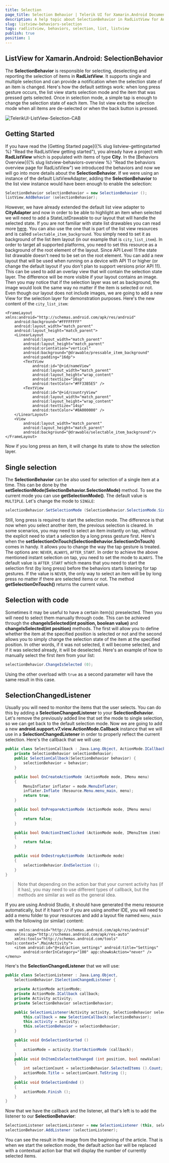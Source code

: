```yaml
---
title: Selection
page_title: Selection Behavior | Telerik UI for Xamarin.Android Documentation
description: A help topic about SelectionBehavior in RadListView for Android.
slug: listview-behaviors-selection
tags: radlistview, behaviors, selection, list, listview
publish: true
position: 1
---
```


## ListView for Xamarin.Android: SelectionBehavior

The **SelectionBehavior** is responsible for selecting, deselecting and reporting the selection of items in **RadListView**. It supports single and multiple selection and can provide a notification
when the selection state of an item is changed. Here's how the default settings work: when long press gesture occurs, the list view starts selection mode and the item that was pressed gets selected. Once in selection mode,
a simple tap is enough to change the selection state of each item. The list view exits the selection mode when all items are de-selected or when the back button is pressed.

![TelerikUI-ListView-Selection-CAB](images/listview-behaviors-selection-1.png "Here's how the CAB created in this article looks like.")

## Getting Started

If you have read the [Getting Started page]({% slug listview-gettingstarted %} "Read the RadListView getting started"), you already have a project with **RadListView** which is populated with items of type **City**. In
the [Behaviors Overview]({% slug listview-behaviors-overview %} "Read the behaviors overview page for RadListView") we introduced the behaviors and now we will go into more details about the **SelectionBehavior**.
If we were using an instance of the default ListViewAdapter, adding the **SelectionBehavior** to the list view instance would have been enough to enable the selection:


```C#
SelectionBehavior selectionBehavior = new SelectionBehavior ();
listView.AddBehavior (selectionBehavior);
```

However, we have already extended the default list view adapter to **CityAdapter** and now in order to be able to highlight an item when selected we will need to add a StateListDrawable to our layout that will handle the selected state. 
If you are not familiar with state list drawables you can read more <a href="http://developer.android.com/reference/android/graphics/drawable/StateListDrawable.html" target="_blank">here</a>. You can also use the one 
that is part of the list view resources and is called `selectable_item_background`. You simply need to set it as background of the list item layout (in our example that is `city_list_item`). In order to target all supported platforms, you need to
set this resource as a background of the root element of the layout. Since API Level 11 the state list drawable doesn't need to be set on the root element. You can add a new layout that will be used when running on a device with API 11 or higher
(or change the default layout if you don't plan to support versions prior API 11). This can be used to add an overlay view that will contain the selection state layer. The difference will be more visible if your 
layout contains an image. Then you may notice that if the selection layer was set as background, the image would look the same way no matter if the item is selected or not.
Even though our layout does not include images, we are going to add a new View for the selection layer for demonstration purposes. Here's the new content of the `city_list_item`:

	<FrameLayout xmlns:android="http://schemas.android.com/apk/res/android"
		android:background="#FFFFFFFF"
		android:layout_width="match_parent"
		android:layout_height="match_parent">
		<LinearLayout
			android:layout_width="match_parent"
			android:layout_height="match_parent"
			android:orientation="vertical"
			android:background="@drawable/pressable_item_background"
			android:padding="16dp">
			<TextView
				android:id="@+id/nameView"
				android:layout_width="match_parent"
				android:layout_height="wrap_content"
				android:textSize="16sp"
				android:textColor="#FF33B5E5" />
			<TextView
				android:id="@+id/countryView"
				android:layout_width="match_parent"
				android:layout_height="wrap_content"
				android:textSize="14sp"
				android:textColor="#8A000000" />
		</LinearLayout>
		<View
			android:layout_width="match_parent"
			android:layout_height="match_parent"
			android:background="@drawable/selectable_item_background"/>
	</FrameLayout>

Now if you long press an item, it will change its state to show the selection layer.

## Single selection

The **SelectionBehavior** can be also used for selection of a single item at a time. This can be done by the **setSelectionMode(SelectionBehavior.SelectionMode)** method. To see the current mode you can use 
**getSelectionMode()**. The default value is `MULTIPLE`. Let's change the mode to `SINGLE`:


```C#
selectionBehavior.SetSelectionMode (SelectionBehavior.SelectionMode.Single);
```

Still, long press is required to start the selection mode. The difference is that now when you select another item, the previous selection is cleared. 
In some scenarios, you may need to select an item instantly on tap, without the explicit
need to start a selection by a long press gesture first. Here's when the **setSelectionOnTouch(SelectionBehavior.SelectionOnTouch)** comes in handy. It allows you to change the way the tap gesture is treated. 
The options are: `NEVER`, `ALWAYS`, `AFTER_START`. In order to achieve the above mentioned instant selection on tap, you need to set the mode to `ALWAYS`. The default value is `AFTER_START` which means that you need 
to start the selection first (by long press) before the behaviors starts listening for tap gestures. 
If the value is `NEVER`, the only way to select an item will be by long press no matter if there are selected items or not. The method **getSelectionOnTouch()** returns the current value.

## Selection with code

Sometimes it may be useful to have a certain item(s) preselected. Then you will need to select them manually through code. This can be achieved through the **changeIsSelected(int position, boolean value)** and 
**changeIsSelected(int position)** methods. The first will allow you to define whether the item at the specified position is selected or not and the second allows you to simply change the selection state of the
item at the specified position. In other words, if it was not selected, it will become selected, and if it was selected already, it will be deselected. Here's an example of how to manually select the first item
from your list:


```C#
selectionBehavior.ChangeIsSelected (0);
```

Using the other overload with `true` as a second parameter will have the same result in this case.

## SelectionChangedListener

Usually you will need to monitor the items that the user selects. You can do this by adding a **SelectionChangedListener** to your **SelectionBehavior**. Let's remove the previously added line that set the mode to single selection,
so we can get back to the default selection mode. Now we are going to add a new **android.support.v7.view.ActionMode.Callback** instance that we will use in a **SelectionChangedListener** in order to properly reflect the current selection.
Here's the callback that we will use:


```C#
public class SelectionCallback : Java.Lang.Object, ActionMode.ICallback {
	private SelectionBehavior selectionBehavior;
	public SelectionCallback(SelectionBehavior behavior) {
		selectionBehavior = behavior;
	}

	public bool OnCreateActionMode (ActionMode mode, IMenu menu)
	{
		MenuInflater inflater = mode.MenuInflater;
		inflater.Inflate (Resource.Menu.menu_main, menu);
		return true;
	}

	public bool OnPrepareActionMode (ActionMode mode, IMenu menu)
	{
		return false;
	}

	public bool OnActionItemClicked (ActionMode mode, IMenuItem item)
	{
		return false;
	}

	public void OnDestroyActionMode (ActionMode mode)
	{
		selectionBehavior.EndSelection ();
	}
}
```

>Note that depending on the action bar that your current activity has (if it has), you may need to use different types of callback, but the methods are similar as well as the general idea.

If you are using Android Studio, it should have generated the menu resource automatically, but if it hasn't or if you are using another IDE, you will need to add a menu folder to your resources and add a layout file 
named `menu_main` with the following (or similar) content:

	<menu xmlns:android="http://schemas.android.com/apk/res/android"
		xmlns:app="http://schemas.android.com/apk/res-auto"
		xmlns:tools="http://schemas.android.com/tools" tools:context=".MainActivity">
		<item android:id="@+id/action_settings" android:title="Settings"
			android:orderInCategory="100" app:showAsAction="never" />
	</menu>

Here's the **SelectionChangedListener** that we will use:


```C#
public class SelectionListener : Java.Lang.Object, 
	SelectionBehavior.ISelectionChangedListener {

	private ActionMode actionMode;
	private ActionMode.ICallback callback;
	private Activity activity;
	private SelectionBehavior selectionBehavior;

	public SelectionListener(Activity activity, SelectionBehavior selectionBehavior) {
		this.callback = new SelectionCallback(selectionBehavior);
		this.activity = activity;
		this.selectionBehavior = selectionBehavior;
	}

	public void OnSelectionStarted ()
	{
		actionMode = activity.StartActionMode (callback);
	}
	public void OnItemIsSelectedChanged (int position, bool newValue)
	{
		int selectionCount = selectionBehavior.SelectedItems ().Count;
		actionMode.Title = selectionCount.ToString ();
	}
	public void OnSelectionEnded ()
	{
		actionMode.Finish ();
	}
}
```

Now that we have the callback and the listener, all that's left is to add the listener to our **SelectionBehavior**:


```C#
SelectionListener selectionListener = new SelectionListener (this, selectionBehavior);
selectionBehavior.AddListener (selectionListener);
```

You can see the result in the image from the beginning of the article. That is when we start the selection mode, the default action bar will be replaced with a contextual action bar 
that will display the number of currently selected items.